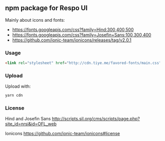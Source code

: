 
npm package for Respo UI
----

Mainly about icons and fonts:

* https://fonts.googleapis.com/css?family=Hind:300,400,500
* https://fonts.googleapis.com/css?family=Josefin+Sans:100,300,400
* https://github.com/ionic-team/ionicons/releases/tag/v2.0.1

### Usage

```html
<link rel="stylesheet" href="http://cdn.tiye.me/favored-fonts/main.css" />
```

### Upload

Upload with:

```bash
yarn cdn
```

### License

Hind and Josefin Sans http://scripts.sil.org/cms/scripts/page.php?site_id=nrsi&id=OFL_web

Ionicons https://github.com/ionic-team/ionicons#license
